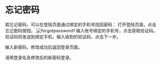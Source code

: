# 忘记密码
若忘记密码，可以在登陆页面通过绑定的手机号找回密码：
打开登陆页面，点击忘记密码按钮。
![forgotpassword1](https://docimages.blob.core.chinacloudapi.cn/images/Console/forgotpassword1.png)
输入账号绑定的手机号，点击获取验证码。
验证码将发送到绑定手机，输入收到的验证码，点击下一步。

输入新密码，修改成功后返回登录页面。

请用登录名及修改后的新密码登录。

